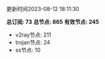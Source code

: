 更新时间2023-08-12 18:11:30

**总订阅: 73**
**总节点: 865**
**有效节点: 245**
- v2ray节点: 211
- trojan节点: 24
- ss节点: 10
